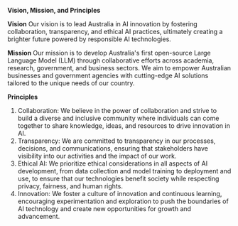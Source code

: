 **Vision, Mission, and Principles**

**Vision**
Our vision is to lead Australia in AI innovation by fostering collaboration, transparency, and ethical AI practices, ultimately creating a brighter future powered by responsible AI technologies.

**Mission**
Our mission is to develop Australia's first open-source Large Language Model (LLM) through collaborative efforts across academia, research, government, and business sectors. We aim to empower Australian businesses and government agencies with cutting-edge AI solutions tailored to the unique needs of our country.

**Principles**
1. Collaboration: We believe in the power of collaboration and strive to build a diverse and inclusive community where individuals can come together to share knowledge, ideas, and resources to drive innovation in AI.
2. Transparency: We are committed to transparency in our processes, decisions, and communications, ensuring that stakeholders have visibility into our activities and the impact of our work.
3. Ethical AI: We prioritize ethical considerations in all aspects of AI development, from data collection and model training to deployment and use, to ensure that our technologies benefit society while respecting privacy, fairness, and human rights.
4. Innovation: We foster a culture of innovation and continuous learning, encouraging experimentation and exploration to push the boundaries of AI technology and create new opportunities for growth and advancement.

